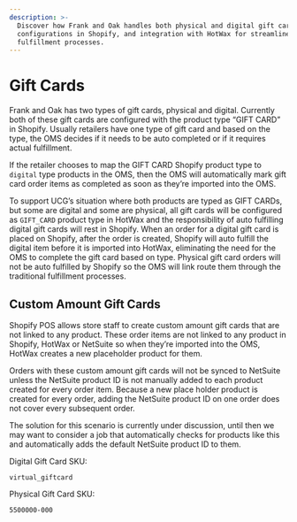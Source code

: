 ```yaml
---
description: >-
  Discover how Frank and Oak handles both physical and digital gift cards, their
  configurations in Shopify, and integration with HotWax for streamlined order
  fulfillment processes.
---
```


# Gift Cards

Frank and Oak has two types of gift cards, physical and digital. Currently both of these gift cards are configured with the product type “GIFT CARD” in Shopify. Usually retailers have one type of gift card and based on the type, the OMS decides if it needs to be auto completed or if it requires actual fulfillment.

If the retailer chooses to map the GIFT CARD Shopify product type to `digital` type products in the OMS, then the OMS will automatically mark gift card order items as completed as soon as they’re imported into the OMS.

To support UCG’s situation where both products are typed as GIFT CARDs, but some are digital and some are physical, all gift cards will be configured as `GIFT_CARD` product type in HotWax and the responsibility of auto fulfilling digital gift cards will rest in Shopify. When an order for a digital gift card is placed on Shopify, after the order is created, Shopify will auto fulfill the digital item before it is imported into HotWax, eliminating the need for the OMS to complete the gift card based on type. Physical gift card orders will not be auto fulfilled by Shopify so the OMS will link route them through the traditional fulfillment processes.

## Custom Amount Gift Cards

Shopify POS allows store staff to create custom amount gift cards that are not linked to any product. These order items are not linked to any product in Shopify, HotWax or NetSuite so when they’re imported into the OMS, HotWax creates a new placeholder product for them.

Orders with these custom amount gift cards will not be synced to NetSuite unless the NetSuite product ID is not manually added to each product created for every order item. Because a new place holder product is created for every order, adding the NetSuite product ID on one order does not cover every subsequent order.

The solution for this scenario is currently under discussion, until then we may want to consider a job that automatically checks for products like this and automatically adds the default NetSuite product ID to them.

Digital Gift Card SKU:

```
virtual_giftcard
```

Physical Gift Card SKU:

```
5500000-000
```
